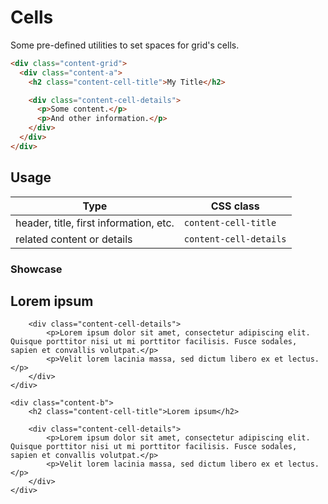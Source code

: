 # Cells

Some pre-defined utilities to set spaces for grid's cells.

```html
<div class="content-grid">
  <div class="content-a">
    <h2 class="content-cell-title">My Title</h2>

    <div class="content-cell-details">
      <p>Some content.</p>
      <p>And other information.</p>
    </div>
  </div>
</div>
```

## Usage

| Type                                   | CSS class              |
| -------------------------------------- | ---------------------- |
| header, title, first information, etc. | `content-cell-title`   |
| related content or details             | `content-cell-details` |

### Showcase

<div class="content-grid" style="margin-top: var(--padding-4x)">
    <div class="content-a">
        <h2 class="content-cell-title">Lorem ipsum</h2>

        <div class="content-cell-details">
            <p>Lorem ipsum dolor sit amet, consectetur adipiscing elit. Quisque porttitor nisi ut mi porttitor facilisis. Fusce sodales, sapien et convallis volutpat.</p>
            <p>Velit lorem lacinia massa, sed dictum libero ex et lectus.</p>
        </div>
    </div>

    <div class="content-b">
        <h2 class="content-cell-title">Lorem ipsum</h2>

        <div class="content-cell-details">
            <p>Lorem ipsum dolor sit amet, consectetur adipiscing elit. Quisque porttitor nisi ut mi porttitor facilisis. Fusce sodales, sapien et convallis volutpat.</p>
            <p>Velit lorem lacinia massa, sed dictum libero ex et lectus.</p>
        </div>
    </div>

</div>
